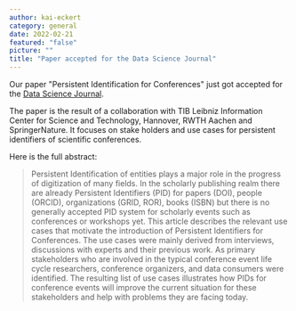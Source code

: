 ```yaml
---
author: kai-eckert
category: general
date: 2022-02-21
featured: "false"
picture: ""
title: "Paper accepted for the Data Science Journal"
---
```

Our paper "Persistent Identification for Conferences" just got accepted for the [Data Science Journal](https://datascience.codata.org/).
<!--more-->

The paper is the result of a collaboration with TIB Leibniz Information Center for Science and Technology, Hannover, RWTH Aachen and SpringerNature. It focuses on stake holders and use cases for persistent identifiers of scientific conferences.

Here is the full abstract:

> Persistent Identification of entities plays a major role in the progress of digitization of many fields. In the scholarly publishing realm there are already Persistent Identifiers (PID) for papers (DOI), people (ORCID), organizations (GRID, ROR), books (ISBN) but there is no generally accepted PID system for scholarly events such as conferences or workshops yet. This article describes the relevant use cases that motivate the introduction of Persistent Identifiers for Conferences. The use cases were mainly derived from interviews, discussions with experts and their previous work. As primary stakeholders who are involved in the typical conference event life cycle researchers, conference organizers, and data consumers were identified. The resulting list of use cases illustrates how PIDs for conference events will improve the current situation for these stakeholders and help with problems they are facing today.
